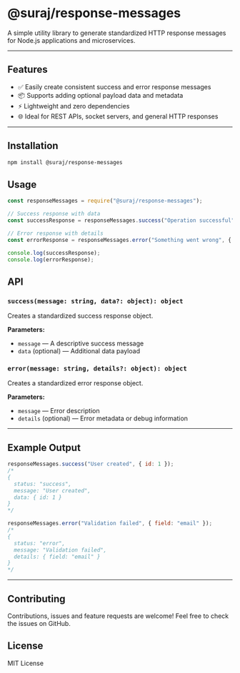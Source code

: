 # @suraj/response-messages

A simple utility library to generate standardized HTTP response messages for Node.js applications and microservices.

---

## Features

- ✅ Easily create consistent success and error response messages
- 📦 Supports adding optional payload data and metadata
- ⚡ Lightweight and zero dependencies
- 🌐 Ideal for REST APIs, socket servers, and general HTTP responses

---

## Installation

```bash
npm install @suraj/response-messages
```

## Usage

```javascript
const responseMessages = require("@suraj/response-messages");

// Success response with data
const successResponse = responseMessages.success("Operation successful", { id: 123, name: "John" });

// Error response with details
const errorResponse = responseMessages.error("Something went wrong", { code: "E500", debugInfo: "Database timeout" });

console.log(successResponse);
console.log(errorResponse);
```

## API

### `success(message: string, data?: object): object`
Creates a standardized success response object.

**Parameters:**
- `message` — A descriptive success message
- `data` (optional) — Additional data payload

### `error(message: string, details?: object): object`
Creates a standardized error response object.

**Parameters:**
- `message` — Error description
- `details` (optional) — Error metadata or debug information

---

## Example Output

```javascript
responseMessages.success("User created", { id: 1 });
/*
{
  status: "success",
  message: "User created",
  data: { id: 1 }
}
*/

responseMessages.error("Validation failed", { field: "email" });
/*
{
  status: "error",
  message: "Validation failed",
  details: { field: "email" }
}
*/
```

---

## Contributing

Contributions, issues and feature requests are welcome!
Feel free to check the issues on GitHub.

## License

MIT License
